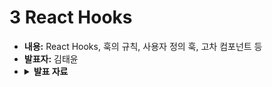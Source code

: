 # 3 React Hooks
   - **내용:** React Hooks, 훅의 규칙, 사용자 정의 훅, 고차 컴포넌트 등
   - **발표자:** 김태윤
   - <details>
      <summary><b>발표 자료</b></summary>
      <p>
         [3. React Hooks.pdf](https://github.com/user-attachments/files/21746000/3.React.Hooks.pdf)
      </p>
   </details>
